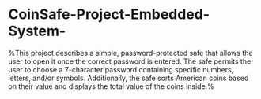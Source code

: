 # CoinSafe-Project-Embedded-System-
%This project describes a simple, password-protected safe that allows the user to open it once the correct password is entered. The safe permits the user to choose a 7-character password containing specific numbers, letters, and/or symbols. Additionally, the safe sorts American coins based on their value and displays the total value of the coins inside.%
